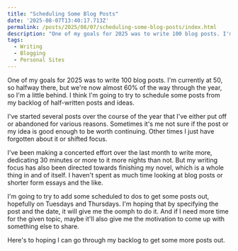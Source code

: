 ```yaml
---
title: "Scheduling Some Blog Posts"
date: '2025-08-07T13:40:17.713Z'
permalink: /posts/2025/08/07/scheduling-some-blog-posts/index.html
description: "One of my goals for 2025 was to write 100 blog posts. I'm currently at 50, so halfway there, but we're now almost 60% of the way through the year, so I'm a little behind. I'm going to try something new to catch up."
tags:
  - Writing
  - Blogging
  - Personal Sites
---
```

One of my goals for 2025 was to write 100 blog posts. I'm currently at 50, so halfway there, but we're now almost 60% of the way through the year, so I'm a little behind. I think I'm going to try to schedule some posts from my backlog of half-written posts and ideas.
<!-- excerpt -->

I've started several posts over the course of the year that I've either put off or abandoned for various reasons. Sometimes it's me not sure if the post or my idea is good enough to be worth continuing. Other times I just have forgotten about it or shifted focus.

I've been making a concerted effort over the last month to write more, dedicating 30 minutes or more to it more nights than not. But my writing focus has also been directed towards finishing my novel, which is a whole thing in and of itself. I haven't spent as much time looking at blog posts or shorter form essays and the like.

I'm going to try to add some scheduled to dos to get some posts out, hopefully on Tuesdays and Thursdays. I'm hoping that by specifying the post and the date, it will give me the oomph to do it. And if I need more time for the given topic, maybe it'll also give me the motivation to come up with something else to share.

Here's to hoping I can go through my backlog to get some more posts out.